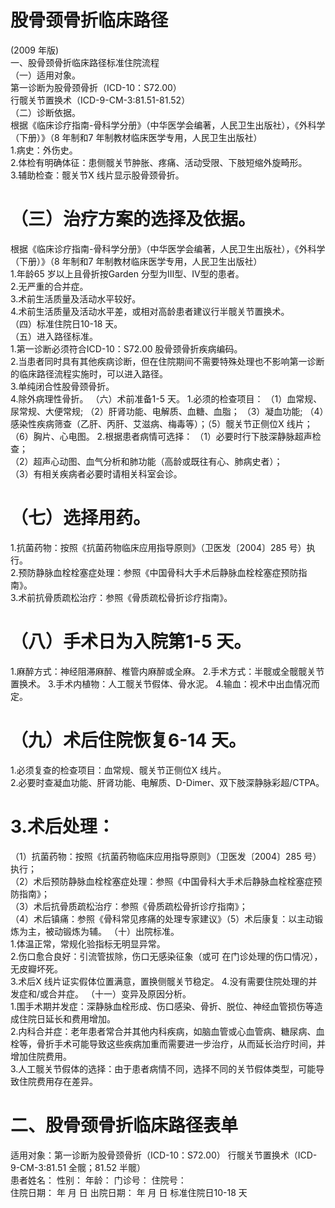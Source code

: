 # 股骨颈骨折临床路径  
(2009 年版)  
一、股骨颈骨折临床路径标准住院流程  
（一）适用对象。  
第一诊断为股骨颈骨折（ICD-10：S72.00）  
行髋关节置换术（ICD-9-CM-3:81.51-81.52）  
（二）诊断依据。  
根据《临床诊疗指南-骨科学分册》（中华医学会编著，人民卫生出版社），《外科学（下册）》（8 年制和7 年制教材临床医学专用，人民卫生出版社）  
1.病史：外伤史。  
2.体检有明确体征：患侧髋关节肿胀、疼痛、活动受限、下肢短缩外旋畸形。  
3.辅助检查：髋关节X 线片显示股骨颈骨折。  
# （三）治疗方案的选择及依据。  
根据《临床诊疗指南-骨科学分册》（中华医学会编著，人民卫生出版社），《外科学（下册）》（8 年制和7 年制教材临床医学专用，人民卫生出版社）  
1.年龄65 岁以上且骨折按Garden 分型为Ⅲ型、Ⅳ型的患者。  
2.无严重的合并症。  
3.术前生活质量及活动水平较好。  
4.术前生活质量及活动水平差，或相对高龄患者建议行半髋关节置换术。  
（四）标准住院日10-18 天。  
（五）进入路径标准。  
1.第一诊断必须符合ICD-10：S72.00 股骨颈骨折疾病编码。  
2.当患者同时具有其他疾病诊断，但在住院期间不需要特殊处理也不影响第一诊断的临床路径流程实施时，可以进入路径。  
3.单纯闭合性股骨颈骨折。  
4.除外病理性骨折。 （六）术前准备1-5 天。 1.必须的检查项目： （1）血常规、尿常规、大便常规; （2）肝肾功能、电解质、血糖、血脂； （3）凝血功能; （4）感染性疾病筛查（乙肝、丙肝、艾滋病、梅毒等）；（5）髋关节正侧位X 线片； （6）胸片、心电图。 2.根据患者病情可选择： （1）必要时行下肢深静脉超声检查；  
（2）超声心动图、血气分析和肺功能（高龄或既往有心、肺病史者）；  
（3）有相关疾病者必要时请相关科室会诊。  
# （七）选择用药。  
1.抗菌药物：按照《抗菌药物临床应用指导原则》（卫医发〔2004〕285 号）执行。  
2.预防静脉血栓栓塞症处理：参照《中国骨科大手术后静脉血栓栓塞症预防指南》。  
3.术前抗骨质疏松治疗：参照《骨质疏松骨折诊疗指南》。  
# （八）手术日为入院第1-5 天。  
1.麻醉方式：神经阻滞麻醉、椎管内麻醉或全麻。 2.手术方式：半髋或全髋髋关节置换术。 3.手术内植物：人工髋关节假体、骨水泥。  4.输血：视术中出血情况而定。  
# （九）术后住院恢复6-14 天。  
1.必须复查的检查项目：血常规、髋关节正侧位X 线片。  
2.必要时查凝血功能、肝肾功能、电解质、D-Dimer、双下肢深静脉彩超/CTPA。  
# 3.术后处理：  
（1）抗菌药物：按照《抗菌药物临床应用指导原则》（卫医发〔2004〕285 号）执行；  
（2）术后预防静脉血栓栓塞症处理：参照《中国骨科大手术后静脉血栓栓塞症预防指南》；  
（3）术后抗骨质疏松治疗：参照《骨质疏松骨折诊疗指南》；  
（4）术后镇痛：参照《骨科常见疼痛的处理专家建议》（5）术后康复：以主动锻炼为主，被动锻炼为辅。 （十）出院标准。  
1.体温正常，常规化验指标无明显异常。  
2.伤口愈合良好：引流管拔除，伤口无感染征象（或可 在门诊处理的伤口情况），无皮瓣坏死。  
3.术后X 线片证实假体位置满意，置换侧髋关节稳定。 4.没有需要住院处理的并发症和/或合并症。 （十一）变异及原因分析。  
1.围手术期并发症：深静脉血栓形成、伤口感染、骨折、脱位、神经血管损伤等造成住院日延长和费用增加。  
2.内科合并症：老年患者常合并其他内科疾病，如脑血管或心血管病、糖尿病、血栓等，骨折手术可能导致这些疾病加重而需要进一步治疗，从而延长治疗时间，并增加住院费用。  
3.人工髋关节假体的选择：由于患者病情不同，选择不同的关节假体类型，可能导致住院费用存在差异。  
# 二、股骨颈骨折临床路径表单  
适用对象：第一诊断为股骨颈骨折（ICD-10：S72.00） 行髋关节置换术（ICD-9-CM-3:81.51 全髋；81.52 半髋）  
患者姓名：       性别：   年龄：    门诊号：       住院号：  
住院日期：   年 月 日     出院日期：    年 月 日   标准住院日10-18 天  
